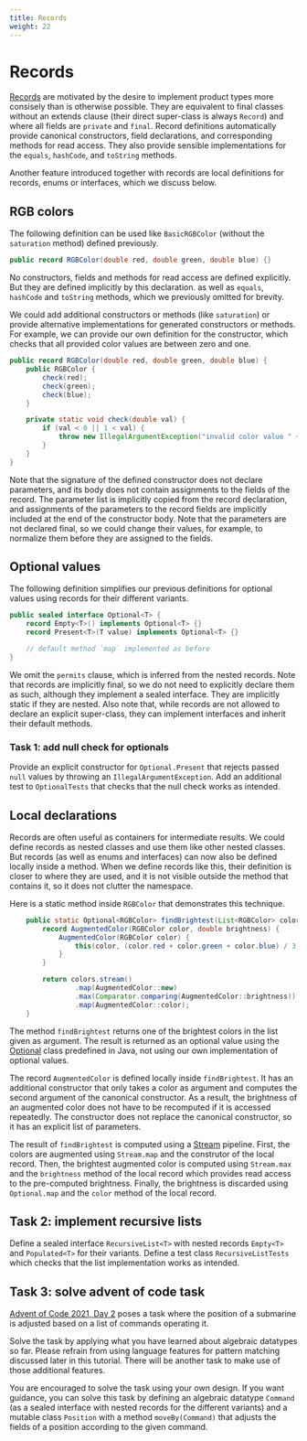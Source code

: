 ```yaml
---
title: Records
weight: 22
---
```


# Records

[Records](https://openjdk.java.net/jeps/395)
are motivated by the desire to implement product types
more consisely than is otherwise possible.
They are equivalent to final classes without an extends clause
(their direct super-class is always `Record`)
and where all fields are `private` and `final`.
Record definitions automatically provide canonical constructors,
field declarations, and corresponding methods for read access.
They also provide sensible implementations
for the `equals`, `hashCode`, and `toString` methods.

Another feature introduced together with records are
local definitions for records, enums or interfaces,
which we discuss below.

## RGB colors

The following definition can be used like `BasicRGBColor` 
(without the `saturation` method)
defined previously.

```java
public record RGBColor(double red, double green, double blue) {}
```

No constructors, fields and methods for read access are defined explicitly.
But they are defined implicitly by this declaration.
as well as `equals`, `hashCode` and `toString` methods,
which we previously omitted for brevity.

We could add additional constructors or methods (like `saturation`)
or provide alternative implementations for generated constructors or methods.
For example, we can provide our own definition for the constructor,
which checks that all provided color values are between zero and one.

```java
public record RGBColor(double red, double green, double blue) {
    public RGBColor {
        check(red);
        check(green);
        check(blue);
    }

    private static void check(double val) {
        if (val < 0 || 1 < val) {
            throw new IllegalArgumentException("invalid color value " + val);
        }
    }
}
```

Note that the signature of the defined constructor does not declare parameters,
and its body does not contain assignments to the fields of the record.
The parameter list is implicitly copied from the record declaration,
and assignments of the parameters to the record fields are implicitly included
at the end of the constructor body.
Note that the parameters are not declared final,
so we could change their values, for example, to normalize them
before they are assigned to the fields.

## Optional values

The following definition simplifies our previous definitions for optional values 
using records for their different variants.

```java
public sealed interface Optional<T> {
    record Empty<T>() implements Optional<T> {}
    record Present<T>(T value) implements Optional<T> {}

    // default method `map` implemented as before
}
```

We omit the `permits` clause, which is inferred from the nested records.
Note that records are implicitly final, 
so we do not need to explicitly declare them as such,
although they implement a sealed interface.
They are implicitly static if they are nested.
Also note that, 
while records are not allowed to declare an explicit super-class,
they can implement interfaces and inherit their default methods.

### Task 1: add null check for optionals

Provide an explicit constructor for `Optional.Present`
that rejects passed `null` values
by throwing an `IllegalArgumentException`.
Add an additional test to `OptionalTests`
that checks that the null check works as intended.

## Local declarations

Records are often useful as containers for intermediate results.
We could define records as nested classes and use them like other nested classes.
But records (as well as enums and interfaces) can now also be defined locally
inside a method.
When we define records like this, 
their definition is closer to where they are used,
and it is not visible outside the method that contains it,
so it does not clutter the namespace.

Here is a static method inside `RGBColor` that demonstrates this technique.

```java
    public static Optional<RGBColor> findBrightest(List<RGBColor> colors) {
        record AugmentedColor(RGBColor color, double brightness) {
            AugmentedColor(RGBColor color) {
                this(color, (color.red + color.green + color.blue) / 3);
            }
        }

        return colors.stream()
                .map(AugmentedColor::new)
                .max(Comparator.comparing(AugmentedColor::brightness))
                .map(AugmentedColor::color);
    }
```

The method `findBrightest` returns one of the brightest colors
in the list given as argument.
The result is returned as an optional value
using the
[Optional](https://docs.oracle.com/en/java/javase/17/docs/api/java.base/java/util/Optional.html)
class predefined in Java, 
not using our own implementation of optional values.

The record `AugmentedColor` is defined locally inside `findBrightest`.
It has an additional constructor that only takes a color as argument
and computes the second argument of the canonical constructor.
As a result, 
the brightness of an augmented color does not have to be recomputed
if it is accessed repeatedly.
The constructor does not replace the canonical constructor,
so it has an explicit list of parameters.

The result of `findBrightest` is computed using a
[Stream](https://docs.oracle.com/en/java/javase/17/docs/api/java.base/java/util/stream/Stream.html)
pipeline.
First, the colors are augmented using `Stream.map` 
and the construtor of the local record.
Then, the brightest augmented color is computed using `Stream.max`
and the `brightness` method of the local record
which provides read access to the pre-computed brightness.
Finally, the brightness is discarded using `Optional.map`
and the `color` method of the local record.

## Task 2: implement recursive lists

Define a sealed interface `RecursiveList<T>` 
with nested records `Empty<T>` and `Populated<T>` for their variants.
Define a test class `RecursiveListTests`
which checks that the list implementation works as intended.

## Task 3: solve advent of code task

[Advent of Code 2021, Day 2](https://adventofcode.com/2021/day/2)
poses a task where the position of a submarine is adjusted
based on a list of commands operating it.

Solve the task 
by applying what you have learned about algebraic datatypes so far.
Please refrain from using language features for pattern matching
discussed later in this tutorial.
There will be another task to make use of those additional features.

You are encouraged to solve the task using your own design.
If you want guidance,
you can solve this task by defining an algebraic datatype `Command`
(as a sealed interface with nested records for the different variants)
and a mutable class `Position` with a method `moveBy(Command)`
that adjusts the fields of a position according to the given command.

